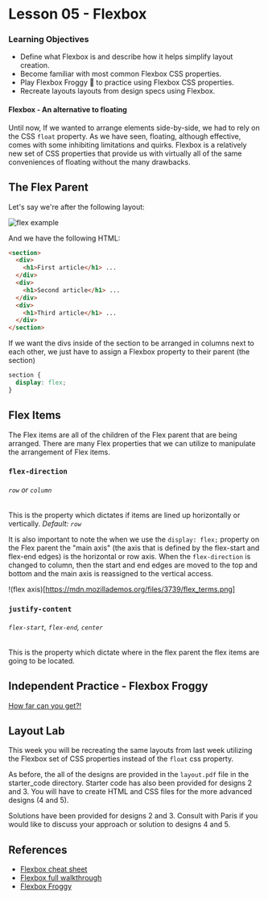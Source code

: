 # Lesson 05 - Flexbox

### Learning Objectives
- Define what Flexbox is and describe how it helps simplify layout creation.
- Become familiar with most common Flexbox CSS properties.
- Play Flexbox Froggy 🐸 to practice using Flexbox CSS properties.
- Recreate layouts layouts from design specs using Flexbox.

#### Flexbox - An alternative to floating

Until now, If we wanted to arrange elements side-by-side, we had to rely on the CSS `float` property. As we have seen, floating, although effective, comes with some inhibiting limitations and quirks. Flexbox is a relatively new set of CSS properties that provide us with virtually all of the same conveniences of floating without the many drawbacks.

## The Flex Parent

Let's say we're after the following layout:

![flex example](https://mdn.mozillademos.org/files/13408/flexbox-example2.png)

And we have the following HTML:

```html
<section>
  <div>
    <h1>First article</h1> ...
  </div>
  <div>
    <h1>Second article</h1> ...
  </div>
  <div>
    <h1>Third article</h1> ...
  </div>
</section>
```

If we want the divs inside of the section to be arranged in columns next to each other, we just have to assign a Flexbox property to their parent (the section)

```css
section {
  display: flex;
}
```

## Flex Items

The Flex items are all of the children of the Flex parent that are being arranged. There are many Flex properties that we can utilize to manipulate the arrangement of Flex items.

### `flex-direction`

###### `row` or `column`

This is the property which dictates if items are lined up horizontally or vertically. *Default: `row`*

It is also important to note the when we use the `display: flex;` property on the Flex parent the "main axis" (the axis that is defined by the flex-start and flex-end edges) is the horizontal or row axis. When the `flex-direction` is changed to column, then the start and end edges are moved to the top and bottom and the main axis is reassigned to the vertical access.

!(flex axis)[https://mdn.mozillademos.org/files/3739/flex_terms.png]

### `justify-content`

###### `flex-start`, `flex-end`, `center`

This is the property which dictate where in the flex parent the flex items are going to be located.

## Independent Practice - Flexbox Froggy

[How far can you get?!](http://flexboxfroggy.com/)

## Layout Lab

This week you will be recreating the same layouts from last week utilizing the Flexbox set of CSS properties instead of the `float` css property.

As before, the all of the designs are provided in the `layout.pdf` file in the starter_code directory. Starter code has also been provided for designs 2 and 3. You will have to create HTML and CSS files for the more advanced designs (4 and 5).

Solutions have been provided for designs 2 and 3. Consult with Paris if you would like to discuss your approach or solution to designs 4 and 5.

## References

- [Flexbox cheat sheet](http://flexbox.malven.co/)
- [Flexbox full walkthrough](https://developer.mozilla.org/en-US/docs/Learn/CSS/CSS_layout/Flexbox)
- [Flexbox Froggy](http://flexboxfroggy.com/)
